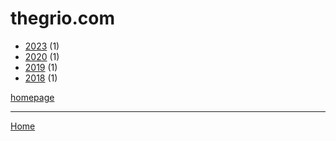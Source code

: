 # thegrio.com

  * [2023](./thegrio-com-2023.md) (1)
  * [2020](./thegrio-com-2020.md) (1)
  * [2019](./thegrio-com-2019.md) (1)
  * [2018](./thegrio-com-2018.md) (1)

[homepage](https://thegrio.com/)

----

[Home](../index.md)
